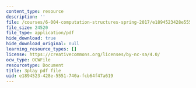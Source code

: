 ```yaml
---
content_type: resource
description: ''
file: /courses/6-004-computation-structures-spring-2017/e1894523428e5551740afcb64f47a619_sz4kq_ltDrM.pdf
file_size: 24520
file_type: application/pdf
hide_download: true
hide_download_original: null
learning_resource_types: []
license: https://creativecommons.org/licenses/by-nc-sa/4.0/
ocw_type: OCWFile
resourcetype: Document
title: 3play pdf file
uid: e1894523-428e-5551-740a-fcb64f47a619
---
```

